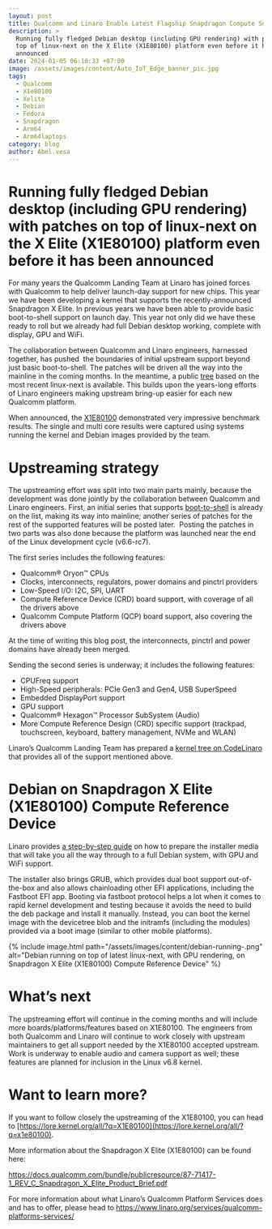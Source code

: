 ```yaml
---
layout: post
title: Qualcomm and Linaro Enable Latest Flagship Snapdragon Compute SoC
description: >
  Running fully fledged Debian desktop (including GPU rendering) with patches on
  top of linux-next on the X Elite (X1E80100) platform even before it has been
  announced
date: 2024-01-05 06:10:33 +07:00
image: /assets/images/content/Auto_IoT_Edge_banner_pic.jpg
tags:
  - Qualcomm
  - X1e80100
  - Xelite
  - Debian
  - Fedora
  - Snapdragon
  - Arm64
  - Arm64laptops
category: blog
author: Abel.vesa
---
```

# Running fully fledged Debian desktop (including GPU rendering) with patches on top of linux-next on the X Elite (X1E80100) platform even before it has been announced

For many years the Qualcomm Landing Team at Linaro has joined forces with Qualcomm to help deliver launch-day support for new chips. This year we have been developing a kernel that supports the recently-announced Snapdragon X Elite. In previous years we have been able to provide basic boot-to-shell support on launch day. This year not only did we have these ready to roll but we already had full Debian desktop working, complete with display, GPU and WiFi.

The collaboration between Qualcomm and Linaro engineers, harnessed together, has pushed  the boundaries of initial upstream support beyond just basic boot-to-shell. The patches will be driven all the way into the mainline in the coming months. In the meantime, a public [tree](https://git.codelinaro.org/linaro/qcomlt/demos/linux/-/tree/x1e80100) based on the most recent linux-next is available. This builds upon the years-long efforts of Linaro engineers making upstream bring-up easier for each new Qualcomm platform.

When announced, the [X1E80100](https://docs.qualcomm.com/bundle/publicresource/87-71417-1_REV_C_Snapdragon_X_Elite_Product_Brief.pdf) demonstrated very impressive benchmark results. The single and multi core results were captured using systems running the kernel and Debian images provided by the team.

# Upstreaming strategy

The upstreaming effort was split into two main parts mainly, because the development was done jointly by the collaboration between Qualcomm and Linaro engineers. First, an initial series that supports [boot-to-shell](https://lore.kernel.org/all/?q=x1e80100) is already on the list, making its way into mainline; another series of patches for the rest of the supported features will be posted later.  Posting the patches in two parts was also done because the platform was launched near the end of the Linux development cycle (v6.6-rc7). 

The first series includes the following features:

* Qualcomm® Oryon™ CPUs
* Clocks, interconnects, regulators, power domains and pinctrl providers
* Low-Speed I/O: I2C, SPI, UART
* Compute Reference Device (CRD) board support, with coverage of all the drivers above
* Qualcomm Compute Platform (QCP) board support, also covering the drivers above

At the time of writing this blog post, the interconnects, pinctrl and power domains have already been merged.

Sending the second series is underway; it includes the following features:

* CPUFreq support 
* High-Speed peripherals: PCIe Gen3 and Gen4, USB SuperSpeed
* Embedded DisplayPort support
* GPU support
* Qualcomm® Hexagon™ Processor SubSystem (Audio)
* More Compute Reference Design (CRD) specific support (trackpad, touchscreen, keyboard, battery management, NVMe and WLAN)

Linaro’s Qualcomm Landing Team has prepared a [kernel tree on CodeLinaro](https://git.codelinaro.org/linaro/qcomlt/demos/linux/-/tree/x1e80100) that provides all of the support mentioned above.

# Debian on Snapdragon X Elite (X1E80100) Compute Reference Device

Linaro provides [a step-by-step guide](https://git.codelinaro.org/linaro/qcomlt/demos/debian-12-installer-image) on how to prepare the installer media that will take you all the way through to a full Debian system, with GPU and WiFi support. 

The installer also brings GRUB, which provides dual boot support out-of-the-box and also allows chainloading other EFI applications, including the Fastboot EFI app. Booting via fastboot protocol helps a lot when it comes to rapid kernel development and testing because it avoids the need to build the deb package and install it manually. Instead, you can boot the kernel image with the devicetree blob and the initramfs (including the modules) provided via a boot image (similar to other mobile platforms).

{% include image.html path="/assets/images/content/debian-running-.png" alt="Debian running on top of latest linux-next, with GPU rendering, on Snapdragon X Elite (X1E80100) Compute Reference Device" %}



# What’s next

The upstreaming effort will continue in the coming months and will include more boards/platforms/features based on X1E80100. The engineers from both Qualcomm and Linaro will continue to work closely with upstream maintainers to get all support needed by the X1E80100 accepted upstream. Work is underway to enable audio and camera support as well; these features are planned for inclusion in the Linux v6.8 kernel.

# Want to learn more?

If you want to follow closely the upstreaming of the X1E80100, you can head to [https://lore.kernel.org/all/?q=X1E80100](https://lore.kernel.org/all/?q=x1e80100).

More information about the Snapdragon X Elite (X1E80100) can be found here:

<https://docs.qualcomm.com/bundle/publicresource/87-71417-1_REV_C_Snapdragon_X_Elite_Product_Brief.pdf>

For more information about what Linaro’s Qualcomm Platform Services does and has to offer, please head to <https://www.linaro.org/services/qualcomm-platforms-services/>